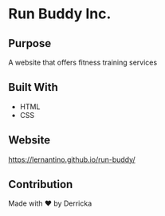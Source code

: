 # Run Buddy Inc.

## Purpose 
A website that offers fitness training services 

## Built With 
* HTML
* CSS

## Website 
https://lernantino.github.io/run-buddy/

## Contribution 
Made with ❤️ by Derricka
